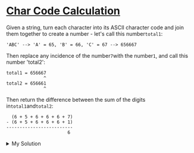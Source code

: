 # [Char Code Calculation](https://www.codewars.com/kata/57f75cc397d62fc93d000059)

Given a string, turn each character into its ASCII character code and join them together to create a number - let's call
this number`total1`:

    'ABC' --> 'A' = 65, 'B' = 66, 'C' = 67 --> 656667

Then replace any incidence of the number`7`with the number`1`, and call this number 'total2':

    total1 = 656667
                  ^
    total2 = 656661
                  ^

Then return the difference between the sum of the digits in`total1`and`total2`:

      (6 + 5 + 6 + 6 + 6 + 7)
    - (6 + 5 + 6 + 6 + 6 + 1)
    -------------------------
                           6

<details><summary>My Solution</summary>

```js
function calc(x) {
  return (
    [...x]
      .reduce((acc, cur) => {
        return `${acc}${cur.charCodeAt(0)}`
      }, '')
      .split('')
      .filter(el => el === '7').length * 6
  )
}
```

</details>
